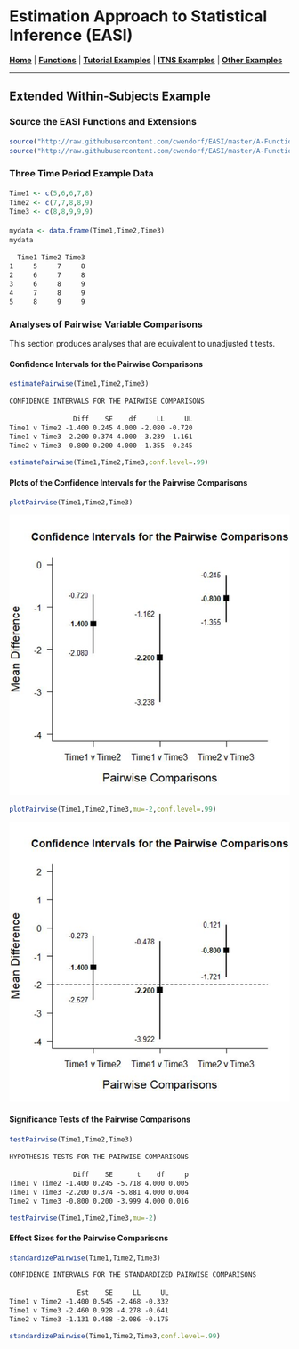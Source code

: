 # Estimation Approach to Statistical Inference (EASI)

[**Home**](https://github.com/cwendorf/EASI/) | 
[**Functions**](https://github.com/cwendorf/EASI/tree/master/A-Functions) | 
[**Tutorial Examples**](https://github.com/cwendorf/EASI/tree/master/B-TutorialExamples) | 
[**ITNS Examples**](https://github.com/cwendorf/EASI/tree/master/C-ITNSExamples) | 
[**Other Examples**](https://github.com/cwendorf/EASI/tree/master/D-OtherExamples)

---

## Extended Within-Subjects Example

### Source the EASI Functions and Extensions

```r
source("http://raw.githubusercontent.com/cwendorf/EASI/master/A-Functions/ALL-EASI-FUNCTIONS.R")
source("http://raw.githubusercontent.com/cwendorf/EASI/master/A-Functions/ALL-EASI-EXTENSIONS.R")
```

### Three Time Period Example Data

```r
Time1 <- c(5,6,6,7,8)
Time2 <- c(7,7,8,8,9)
Time3 <- c(8,8,9,9,9)

mydata <- data.frame(Time1,Time2,Time3)
mydata
```
```
  Time1 Time2 Time3
1     5     7     8
2     6     7     8
3     6     8     9
4     7     8     9
5     8     9     9
```

### Analyses of Pairwise Variable Comparisons

This section produces analyses that are equivalent to unadjusted t tests.

#### Confidence Intervals for the Pairwise Comparisons

```r
estimatePairwise(Time1,Time2,Time3)
```
```
CONFIDENCE INTERVALS FOR THE PAIRWISE COMPARISONS

                Diff    SE    df     LL     UL
Time1 v Time2 -1.400 0.245 4.000 -2.080 -0.720
Time1 v Time3 -2.200 0.374 4.000 -3.239 -1.161
Time2 v Time3 -0.800 0.200 4.000 -1.355 -0.245
```
```r
estimatePairwise(Time1,Time2,Time3,conf.level=.99)
```

#### Plots of the Confidence Intervals for the Pairwise Comparisons

```r
plotPairwise(Time1,Time2,Time3)
```
<kbd><img src="ExtendedWithinSubjectsFigure1.jpg"></kbd>
```r
plotPairwise(Time1,Time2,Time3,mu=-2,conf.level=.99)
```
<kbd><img src="ExtendedWithinSubjectsFigure2.jpg"></kbd>

#### Significance Tests of the Pairwise Comparisons

```r
testPairwise(Time1,Time2,Time3)
```
```
HYPOTHESIS TESTS FOR THE PAIRWISE COMPARISONS

                Diff    SE      t    df     p
Time1 v Time2 -1.400 0.245 -5.718 4.000 0.005
Time1 v Time3 -2.200 0.374 -5.881 4.000 0.004
Time2 v Time3 -0.800 0.200 -3.999 4.000 0.016
```
```r
testPairwise(Time1,Time2,Time3,mu=-2)
```

#### Effect Sizes for the Pairwise Comparisons

```r
standardizePairwise(Time1,Time2,Time3)
```
```
CONFIDENCE INTERVALS FOR THE STANDARDIZED PAIRWISE COMPARISONS

                 Est    SE     LL     UL
Time1 v Time2 -1.400 0.545 -2.468 -0.332
Time1 v Time3 -2.460 0.928 -4.278 -0.641
Time2 v Time3 -1.131 0.488 -2.086 -0.175
```
```r
standardizePairwise(Time1,Time2,Time3,conf.level=.99)
```
